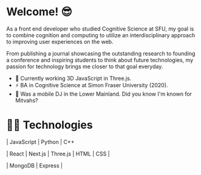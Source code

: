 # Welcome! 😎

As a front end developer who studied Cognitive Science at SFU, my goal is to combine cognition and computing to utilize an interdisciplinary approach to
improving user experiences on the web. 

From publishing a journal showcasing the outstanding research to founding a conference and inspiring students to think about future technologies, my passion for technology brings me closer to that goal everyday.

- 🌱  Currently working 3D JavaScript in Three.js.
- ⚡  BA in Cognitive Science at Simon Fraser University (2020).
- 💽  Was a mobile DJ in the Lower Mainland. Did you know I'm known for Mitvahs?

# 🤹🏻 Technologies 
| JavaScript | Python | C++

| React | Next.js | Three.js | HTML | CSS |

| MongoDB | Express |
